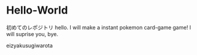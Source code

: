 # Hello-World
初めてのレポジトリ
hello. I will make a instant pokemon card-game game!
I will suprise you, bye.

eizyakusugiwarota
